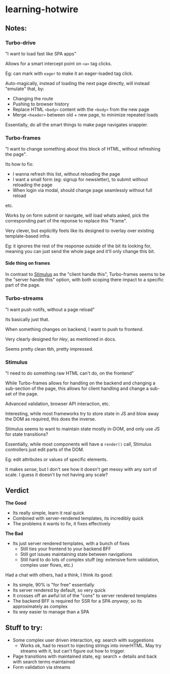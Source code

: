 # learning-hotwire

## Notes:


### Turbo-drive

"I want to load fast like SPA apps"

Allows for a smart intercept point on `<a>` tag clicks.

Eg: can mark with `eager` to make it an eager-loaded tag click.

Auto-magically, instead of loading the next page directly, will instead "emulate" that, by:

* Changing the route
* Pushing to browser history
* Replace HTML `<body>` content with the `<body>` from the new page
* Merge `<header>` between old + new page, to minimize repeated loads

Essentially, do all the smart things to make page navigates snappier.

### Turbo-frames

"I want to change something about this block of HTML, without refreshing the page".

Its how to fix:

* I wanna refresh this list, without reloading the page
* I want a small form (eg: signup for newsletter), to submit without reloading the page
* When login via modal, should change page seamlessly without full reload

etc.

Works by on form submit or navigate, will load whats asked, pick the corresponding part of the reponse to replace this "frame".

Very clever, but explicitly feels like its designed to overlay over existing template-based infra.

Eg: it ignores the rest of the response outside of the bit its looking for, meaning you can just send the whole page and it'll only change this bit.

#### Side thing on frames

In contrast to [Stimulus](#Stimulus) as the "client handle this", Turbo-frames seems to be the "server handle this" option, with both scoping there impact to a specific part of the page.

### Turbo-streams

"I want push notifs, without a page reload"

Its basically just that.

When something changes on backend, I want to push to frontend.

Very clearly designed for _Hey_, as mentioned in docs.

Seems pretty clean tbh, pretty impressed. 

### Stimulus

"I need to do something raw HTML can't do, on the frontend"

While Turbo-frames allows for handling on the backend and changing a sub-section of the page, this allows for client handling and change a sub-set of the page.

Advanced validation, browser API interaction, etc.


Interesting, while most frameworks try to store state in JS and blow away the DOM as required, this does the inverse.

Stimulus seems to want to maintain state mostly in-DOM, and only use JS for state transitions?

Essentially, while most components will have a `render()` call, Stimulus controllers just edit parts of the DOM.

Eg: edit attributes or values of specific elements.

It makes _sense_, but I don't see how it doesn't get messy with any sort of scale. I guess it doesn't by not having any scale?


## Verdict

**The Good**

* Its really simple, learn it real quick
* Combined with server-rendered templates, its incredibly quick
* The problems it wants to fix, it fixes effectively

**The Bad**

* Its just server rendered templates, with a bunch of fixes
    * Still ties your frontend to your backend BFF
    * Still got issues maintaining state between navigations
    * Still hard to do lots of complex stuff (eg: extensive form validation, complex user flows, etc.)

Had a chat with others, had a think, I think its good:

* Its simple, 90% is "for free" essentially
* Its server rendered by default, so very quick
* It crosses off an awful lot of the "cons" to server rendered templates
* The backend BFF is required for SSR for a SPA _anyway_, so its approximately as complex
* Its _way_ easier to manage than a SPA


## Stuff to try:

* Some complex user driven interaction, eg: search with suggestions
    * Works ok, had to resort to injecting strings into innerHTML. May try streams with it, but can't figure out how to trigger.
* Page transitions with maintained state, eg: search + details and back with search terms maintained
* Form validation via streams
